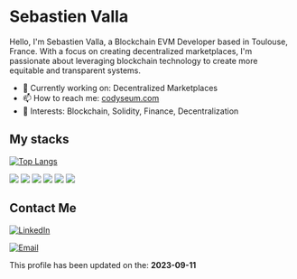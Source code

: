 # Sebastien Valla

Hello, I'm Sebastien Valla, a Blockchain EVM Developer based in Toulouse, France. With a focus on creating decentralized marketplaces, I'm passionate about leveraging blockchain technology to create more equitable and transparent systems.

- 🌱 Currently working on: Decentralized Marketplaces
- 📫 How to reach me: [codyseum.com](https://codyseum.com)
- 🌟 Interests: Blockchain, Solidity, Finance, Decentralization

## My stacks

[![Top Langs](https://github-readme-stats.vercel.app/api/top-langs/?username=SebastienValla&layout=compact)](https://github.com/anuraghazra/github-readme-stats)

![](https://img.shields.io/badge/Blockchain-Ethereum-blue)
![](https://img.shields.io/badge/Language-Solidity-orange)
![](https://img.shields.io/badge/Tools-Truffle-green)
![](https://img.shields.io/badge/Tools-Hardhat-yellow)
![](https://img.shields.io/badge/Language-TypeScript-blue)
![](https://img.shields.io/badge/Language-Golang-red)

## Contact Me

[![LinkedIn](https://img.shields.io/badge/LinkedIn-blue?style=flat-square&logo=linkedin&labelColor=blue)](https://www.linkedin.com/in/s%C3%A9bastien-valla-1ba667a0/)

[![Email](https://img.shields.io/badge/Email-sebastien%40codyseum.com-brightgreen)](mailto:sebastien@codyseum.com)

<!--COUNTDOWN_START-->
This profile has been updated on the: **2023-09-11**
<!--COUNTDOWN_END-->
